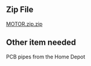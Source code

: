 ## Zip File

[MOTOR.zip.zip](https://github.com/user-attachments/files/19984589/MOTOR.zip.zip)



## Other item needed

PCB pipes from the Home Depot
